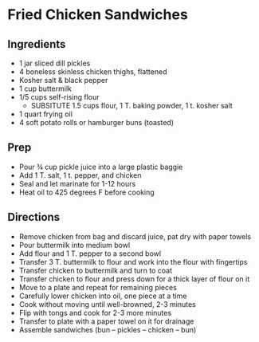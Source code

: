 # Fried Chicken Sandwiches

## Ingredients

- 1 jar sliced dill pickles
- 4 boneless skinless chicken thighs, flattened
- Kosher salt & black pepper
- 1 cup buttermilk
- 1/5 cups self-rising flour
  - SUBSITUTE 1.5 cups flour, 1 T. baking powder, 1 t. kosher salt
- 1 quart frying oil
- 4 soft potato rolls or hamburger buns (toasted)

## Prep

- Pour ¾ cup pickle juice into a large plastic baggie
- Add 1 T. salt, 1 t. pepper, and chicken
- Seal and let marinate for 1-12 hours
- Heat oil to 425 degrees F before cooking

## Directions

- Remove chicken from bag and discard juice, pat dry with paper towels
- Pour buttermilk into medium bowl
- Add flour and 1 T. pepper to a second bowl
- Transfer 3 T. buttermilk to flour and work into the flour with fingertips
- Transfer chicken to buttermilk and turn to coat
- Transfer chicken to flour and press down for a thick layer of flour on it
- Move to a plate and repeat for remaining pieces
- Carefully lower chicken into oil, one piece at a time
- Cook without moving until well-browned, 2-3 minutes
- Flip with tongs and cook for 2-3 more minutes
- Transfer to plate with a paper towel on it for drainage
- Assemble sandwiches (bun – pickles – chicken – bun)
